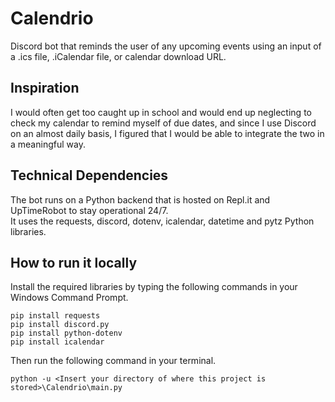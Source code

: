 # Calendrio
Discord bot that reminds the user of any upcoming events using an input of a .ics file, .iCalendar file, or calendar download URL.

## Inspiration
I would often get too caught up in school and would end up neglecting to check my calendar to remind myself of due dates, and since I use Discord on an almost daily basis, I figured that I would be able to integrate the two in a meaningful way.

## Technical Dependencies
The bot runs on a Python backend that is hosted on Repl.it and UpTimeRobot to stay operational 24/7.\
It uses the requests, discord, dotenv, icalendar, datetime and pytz Python libraries.


## How to run it locally
Install the required libraries by typing the following commands in your Windows Command Prompt.
```
pip install requests
pip install discord.py
pip install python-dotenv
pip install icalendar
```

Then run the following command in your terminal.
```
python -u <Insert your directory of where this project is stored>\Calendrio\main.py
```